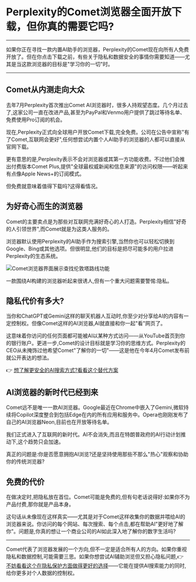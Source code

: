 # Perplexity的Comet浏览器全面开放下载，但你真的需要它吗?

---

如果你正在寻找一款内置AI助手的浏览器，Perplexity的Comet现在向所有人免费开放了。但在你点击下载之前，有些关于隐私和数据安全的事情你需要知道——尤其是当这款浏览器的目标是"学习你的一切"时。

---

## Comet从内测走向大众

去年7月Perplexity首次推出Comet AI浏览器时，很多人持观望态度。几个月过去了,这家公司一直在改进产品,甚至为PayPal和Venmo用户提供了跳过等待名单、免费使用Pro订阅的机会。

现在,Perplexity正式向全球用户开放Comet下载,完全免费。公司在公告中宣称"有了Comet,互联网会更好",任何想尝试内置个人AI助手的浏览器的人都可以直接从官网下载。

更有意思的是,Perplexity表示不会对浏览器或其第一方功能收费。不过他们会推出付费版本Comet Plus,提供"全球最权威新闻和信息来源"的访问权限——听起来有点像Apple News+的订阅模式。

但免费就意味着值得下载吗?这得看情况。

## 为好奇心而生的浏览器

Comet的主要卖点是为那些对互联网充满好奇心的人打造。Perplexity相信"好奇的人引领世界",而Comet就是为这类人服务的。

浏览器默认使用Perplexity的AI助手作为搜索引擎,当然你也可以轻松切换到Google、Bing或其他选项。但很明显,他们的目标是把尽可能多的用户拉进Perplexity的生态系统。

![Comet浏览器界面展示查找伦敦塔路线功能](image/795830928097.webp)

一款围绕AI构建的浏览器听起来很诱人,但有一个重大问题需要警惕:隐私。

## 隐私代价有多大?

当你和ChatGPT或Gemini这样的聊天机器人互动时,你至少对分享给AI的内容有一定控制权。但像Comet这样的AI浏览器,AI就直接和你一起"看"网页了。

这意味着你访问的任何页面都可能被AI以某种方式访问——从YouTube首页到你的银行账户。更进一步,Comet的设计目标就是学习你的思维方式。Perplexity的CEO从未掩饰过他希望Comet"了解你的一切"——这是他在今年4月Comet发布前就公开表达的想法。

👉 [想了解更安全的AI搜索方式?看看这个替代方案](https://pplx.ai/ixkwood69619635)

## AI浏览器的新时代已经到来

Comet远不是唯一一款AI浏览器。Google最近在Chrome中嵌入了Gemini,微软持续将Copilot深度整合到包括Edge在内的所有应用和服务中。Opera也刚刚发布了自己的AI浏览器Neon,目前也在开放等待名单。

我们正式进入了互联网的新时代。AI不会消失,而且在特朗普政府的AI行动计划推动下,这个趋势只会加速。

真正的问题是:你是否愿意拥抱AI浏览?还是坚持使用那些不那么"热心"观察和协助你的传统浏览器?

## 免费的代价

在做决定时,把隐私放在首位。Comet可能是免费的,但有句老话说得好:如果你不为产品付费,那你就是产品本身。

这句话从未像现在这样真实——尤其是对于Comet这样收集你的数据并喂给AI的浏览器来说。你访问的每个网站、每次搜索、每个点击,都在帮助AI"更好地了解你"。问题是,你真的想让一个商业公司的AI如此深入地了解你的数字生活吗?

---

Comet代表了浏览器发展的一个方向,但不一定是适合所有人的方向。如果你重视隐私和数据控制,可能需要三思。如果你想尝试AI辅助浏览但又担心隐私问题,👉 [不妨看看这个在隐私保护方面做得更好的选择](https://pplx.ai/ixkwood69619635)——它能在提供AI搜索能力的同时,给你更多对个人数据的控制权。
